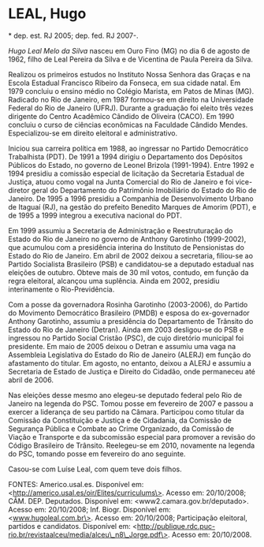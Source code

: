 LEAL, Hugo
==========

\* dep. est. RJ 2005; dep. fed. RJ 2007-.

*Hugo Leal Melo da Silva* nasceu em Ouro Fino (MG) no dia 6 de agosto de
1962, filho de Leal Pereira da Silva e de Vicentina de Paula Pereira da
Silva.

Realizou os primeiros estudos no Instituto Nossa Senhora das Graças e na
Escola Estadual Francisco Ribeiro da Fonseca, em sua cidade natal. Em
1979 concluiu o ensino médio no Colégio Marista, em Patos de Minas (MG).
Radicado no Rio de Janeiro, em 1987 formou-se em direito na Universidade
Federal do Rio de Janeiro (UFRJ). Durante a graduação foi eleito três
vezes dirigente do Centro Acadêmico Cândido de Oliveira (CACO). Em 1990
concluiu o curso de ciências econômicas na Faculdade Cândido Mendes.
Especializou-se em direito eleitoral e administrativo.

Iniciou sua carreira política em 1988, ao ingressar no Partido
Democrático Trabalhista (PDT). De 1991 a 1994 dirigiu o Departamento dos
Depósitos Públicos do Estado, no governo de Leonel Brizola (1991-1994).
Entre 1992 e 1994 presidiu a comissão especial de licitação da
Secretaria Estadual de Justiça, atuou como vogal na Junta Comercial do
Rio de Janeiro e foi vice-diretor geral do Departamento do Patrimônio
Imobiliário do Estado do Rio de Janeiro. De 1995 a 1996 presidiu a
Companhia de Desenvolvimento Urbano de Itaguaí (RJ), na gestão do
prefeito Benedito Marques de Amorim (PDT), e de 1995 a 1999 integrou a
executiva nacional do PDT.

Em 1999 assumiu a Secretaria de Administração e Reestruturação do Estado
do Rio de Janeiro no governo de Anthony Garotinho (1999-2002), que
acumulou com a presidência interina do Instituto de Pensionistas do
Estado do Rio de Janeiro. Em abril de 2002 deixou a secretaria,
filiou-se ao Partido Socialista Brasileiro (PSB) e candidatou-se a
deputado estadual nas eleições de outubro. Obteve mais de 30 mil votos,
contudo, em função da regra eleitoral, alcançou uma suplência. Ainda em
2002, presidiu interinamente o Rio-Previdência.

Com a posse da governadora Rosinha Garotinho (2003-2006), do Partido do
Movimento Democrático Brasileiro (PMDB) e esposa do ex-governador
Anthony Garotinho, assumiu a presidência do Departamento de Trânsito do
Estado do Rio de Janeiro (Detran). Ainda em 2003 desligou-se do PSB e
ingressou no Partido Social Cristão (PSC), de cujo diretório municipal
foi presidente. Em maio de 2005 deixou o Detran e assumiu uma vaga na
Assembleia Legislativa do Estado do Rio de Janeiro (ALERJ) em função do
afastamento do titular. Em agosto, no entanto, deixou a ALERJ e assumiu
a Secretaria de Estado de Justiça e Direito do Cidadão, onde permaneceu
até abril de 2006.

Nas eleições desse mesmo ano elegeu-se deputado federal pelo Rio de
Janeiro na legenda do PSC. Tomou posse em fevereiro de 2007 e passou a
exercer a liderança de seu partido na Câmara. Participou como titular da
Comissão da Constituição e Justiça e de Cidadania, da Comissão de
Segurança Pública e Combate ao Crime Organizado, da Comissão de Viação e
Transporte e da subcomissão especial para promover a revisão do Código
Brasileiro de Trânsito. Reelegeu-se em 2010, novamente na legenda do
PSC, tomando posse em fevereiro do ano seguinte.

Casou-se com Luíse Leal, com quem teve dois filhos.

FONTES: Americo.usal.es. Disponível em:
\<http://americo.usal.es/oir/Elites/curriculums\>. Acesso em:
20/10/2008; CÂM. DEP. Deputados. Disponível em:
\<www2.camara.gov.br/deputado\>. Acesso em: 20/10/2008; Inf. Biogr.
Disponível em: \<www.hugoleal.com.br\>. Acesso em: 20/10/2008;
Participação eleitoral, partidos e candidatos. Disponível em:
\<http://publique.rdc.puc-rio.br/revistaalceu/media/alceu\_n8\_Jorge.pdf\>.
Acesso em: 20/10/2008.
